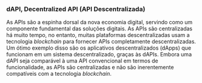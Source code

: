 ### dAPI, Decentralized API (API Descentralizada)

As APIs são a espinha dorsal da nova economia digital, servindo como um componente fundamental das soluções digitais. As APIs são centralizadas há muito tempo, no entanto, muitas plataformas descentralizadas usam a tecnologia _blockchain_ para fornecer APIs completamente descentralizadas. Um ótimo exemplo disso são os aplicativos descentralizados (dApps) que funcionam em um sistema descentralizado, graças às dAPIs. Embora uma dAPI seja comparável à uma API convencional em termos de funcionalidade, as APIs são centralizadas e não são inerentemente compatíveis com a tecnologia _blockchain_.
